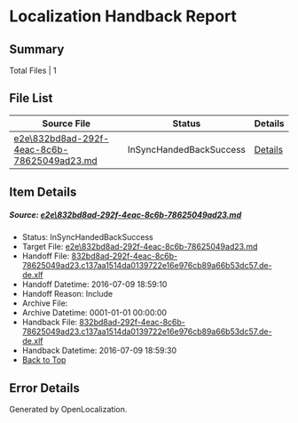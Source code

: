 # <a name='report-top'></a> Localization Handback Report

## Summary
 Total Files | 1

## File List
 Source File | Status | Details 
 ----------- | ------ | ------- 
 [e2e\832bd8ad-292f-4eac-8c6b-78625049ad23.md](https://github.com/OpenLocalizationTestOrg/oltest/blob/5d287135fabf1749a846ba5c13cd857dc0148022/e2e/832bd8ad-292f-4eac-8c6b-78625049ad23.md) | InSyncHandedBackSuccess | [Details](#e73b94302e536f09e142aa4d34e82b198b548f8c1)

## Item Details
##### <a name='e73b94302e536f09e142aa4d34e82b198b548f8c1'></a> Source: [e2e\832bd8ad-292f-4eac-8c6b-78625049ad23.md](https://github.com/OpenLocalizationTestOrg/oltest/blob/5d287135fabf1749a846ba5c13cd857dc0148022/e2e/832bd8ad-292f-4eac-8c6b-78625049ad23.md)
* Status: InSyncHandedBackSuccess
* Target File: [e2e\832bd8ad-292f-4eac-8c6b-78625049ad23.md](https://github.com/OpenLocalizationTestOrg/oltest-dede-fly/blob/662ec4fe85aab49a322140bd72ba8a555389a462/e2e/832bd8ad-292f-4eac-8c6b-78625049ad23.md)
* Handoff File: [832bd8ad-292f-4eac-8c6b-78625049ad23.c137aa1514da0139722e16e976cb89a66b53dc57.de-de.xlf](https://github.com/OpenLocalizationTestOrg/olhandoff-e2e/blob/2d645a25d9ce69595aa7cbb04ef3d7ea6c12e090/ol-handoff/OpenLocalizationTestOrg/oltest-dede-fly/ci/ht/832bd8ad-292f-4eac-8c6b-78625049ad23.c137aa1514da0139722e16e976cb89a66b53dc57.de-de.xlf)
* Handoff Datetime: 2016-07-09 18:59:10
* Handoff Reason: Include
* Archive File: 
* Archive Datetime: 0001-01-01 00:00:00
* Handback File: [832bd8ad-292f-4eac-8c6b-78625049ad23.c137aa1514da0139722e16e976cb89a66b53dc57.de-de.xlf](https://github.com/OpenLocalizationTestOrg/olhandback-e2e/blob/e34c8ab69d5e0444cdc8a8f829dac33d33bc2377/ol-handback/OpenLocalizationTestOrg/oltest-dede-fly/ci/ht/832bd8ad-292f-4eac-8c6b-78625049ad23.c137aa1514da0139722e16e976cb89a66b53dc57.de-de.xlf)
* Handback Datetime: 2016-07-09 18:59:30
* [Back to Top](#report-top)


## Error Details

Generated by OpenLocalization.
